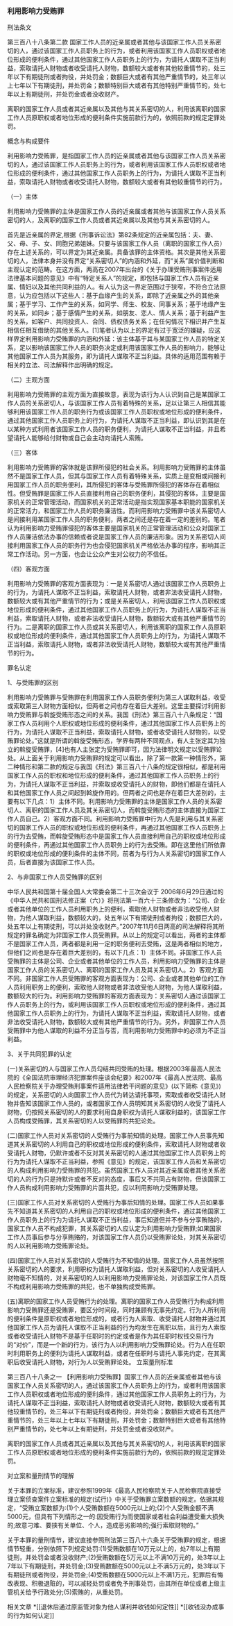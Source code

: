 ###  利用影响力受贿罪 

 刑法条文 

第三百八十八条第二款 国家工作人员的近亲属或者其他与该国家工作人员关系密切的人，通过该国家工作人员职务上的行为，或者利用该国家工作人员职权或者地位形成的便利条件，通过其他国家工作人员职务上的行为，为请托人谋取不正当利益，索取请托人财物或者收受请托人财物，数额较大或者有其他较重情节的，处三年以下有期徒刑或者拘役，并处罚金；数额巨大或者有其他严重情节的，处三年以上七年以下有期徒刑，并处罚金；数额特别巨大或者有其他特别严重情节的，处七年以上有期徒刑，并处罚金或者没收财产。

离职的国家工作人员或者其近亲属以及其他与其关系密切的人，利用该离职的国家工作人员原职权或者地位形成的便利条件实施前款行为的，依照前款的规定定罪处罚。

 概念与构成要件 

利用影响力受贿罪，是指国家工作人员的近亲属或者其他与该国家工作人员关系密切的人，通过该国家工作人员职务上的行为，或者利用该国家工作人员职权或者地位形成的便利条件，通过其他国家工作人员职务上的行为，为请托人谋取不正当利益​，索取请托人财物或者收受请托人财物，数额较大或者有其他较重情节的行为。

（一）主体

利用影响力受贿罪的主体是国家工作人员的近亲属或者其他与该国家工作人员关系密切的人，及离职的国家工作人员或者其近亲属以及其他与其关系密切的人。

首先是近亲属的界定,根据《刑事诉讼法》第82条规定的近亲属包括：夫、妻、父、母、子、女、同胞兄弟姐妹。只要与该国家工作人员（离职的国家工作人员）存在上述关系的，可以界定为其近亲属。具备该罪的主体资格。其次是其他关系密切的人，法律本身并没有界定“关系密切人”的内涵和外延，而“关系”属价值判断和主观认定的范畴。在这方面，两高在2007年出台的《关于办理受贿刑事案件适用法律基本问题的意见》中有“特定关系人”的规定，即包括与国家工作人员有近亲属、情妇以及其他共同利益的人。有人认为这一界定范围过于狭窄，不符合立法原意，认为应包括以下这些人：基于血缘产生的关系，即除了近亲属之外的其他亲属；基于学习、工作产生的关系，如同学、师生、校友、同事关系；基于地缘产生的关系，如同乡；基于感情产生的关系，如朋友、恋人、情人关系；基于利益产生的关系，如客户、共同投资人、合同、债权债务关系；在任何情况下相识并产生互相信任相互借助的其他关系人。[1]笔者认为以上的界定有过于宽泛的嫌疑，应这样界定利用影响力受贿罪的内涵和外延：该主体基于其与某国家工作人员的特定关系，足以影响该国家工作人员的职务决定或利用该国家工作人员的影响力，能够让其他国家工作人员为其服务，即为请托人谋取不正当利益。具体的适用范围有赖于相关的立法、司法解释作出明确的规定。

（二）主观方面

利用影响力受贿罪的主观方面为直接故意，表现为该行为人认识到自己是某国家工作人员的关系密切人，与该国家工作人员有着特殊的关系，足以让第三人相信其能够利用该国家工作人员的职务行为或该国家工作人员职权或地位形成的便利条件，通过其他国家工作人员职务上的行为，为请托人谋取不正当利益，即认识到其是在以某种方式利用者该国家工作人员的职务便利，为请托人谋取不正当利益，并且希望请托人能够给付财物或自己会主动向请托人索贿。

（三）客体

利用影响力受贿罪的客体就是该罪所侵犯的社会关系。利用影响力受贿罪的主体虽然不是国家工作人员，但其与国家工作人员有着特殊关系，实质上是变相或间接利用国家工作人员的职务便利，其所侵犯的客体与受贿罪所侵犯的客体存在着相似性。但受贿罪是国家工作人员直接利用自己的职务便利，其侵犯的客体，主要是国家机关的正常管理活动，而国家机关的正常活动是指实现国家基本职能的国家机关的正常活力，和国家工作人员的职务廉洁性。而利用影响力受贿罪中该关系密切人是间接利用某国家工作人员的职务便利，两者之间还是存在着一定的差别的。笔者认为利用影响力受贿罪侵犯的客体主要是国家机关的正常管理活动和公众对国家工作人员廉洁依法办事的信赖或者说是国家工作人员的廉洁形象。因为关系密切人间接利用国家工作人员的职务行为也会侵犯国家机关严格依法办事的程序，影响其正常工作活动。另一方面，也会让公众产生对公权力的不信任。

（四）客观方面

利用影响力受贿罪的客观方面表现为：一是关系密切人通过该国家工作人员职务上的行为，为请托人谋取不正当利益，索取请托人财物，或者非法收受请托人财物，数额较大或有其他严重情节的行为；或是关系密切人，利用该国家工作人员职权或地位形成的便利条件，通过其他国家工作人员职务上的行为，为请托人谋取不正当利益，索取请托人财物，或者非法收受请托人财物，数额较大或有其他严重情节的行为。二是离职的国家工作人员或其关系密切人，利用该离职的国家工作人员原职权或地位形成的便利条件，通过其他国家工作人员职务上的行为，为请托人谋取不正当利益，索取请托人财物，或者非法收受请托人财物，数额较大或有其他严重情节的行为。

 罪名认定 

1、与受贿罪的区别

利用影响力受贿罪与受贿罪在利用国家工作人员职务便利为第三人谋取利益，收受或索取第三人财物方面相似，但两者之间也存在着巨大差别。这里主要探讨利用影响力受贿罪与斡旋受贿形态之间的关系。我国《刑法》第三百八十八条规定：“国家工作人员利用个人职权或地位形成的便利条件，通过其他国家工作人员职务上的行为，为请托人谋取不正当利益，索取请托人财物，或者收受请托人财物的，以受贿罪论处。”这就是所谓的斡旋受贿形态，学界有两种不同观点，有人主张定其为独立的斡旋受贿罪，[4]也有人主张定为受贿罪即可，因为法律明文规定以受贿罪论处。从上面关于利用影响力受贿罪的规定可以看出，除了第一款第一种情形外，第二种情形和第二款的规定与我国《刑法》第三百八十八条的规定很相似，都是利用国家工作人员的职权和地位形成的便利条件，通过其他国家工作人员职务上的行为，为请托人谋取不正当利益，并索取或收受请托人的财物，即他们都是在请托人和其他国家工作人员之间起到斡旋作用的。但两者之间也是存在着巨大差别的，主要有以下几点：1）主体不同。利用影响力受贿罪的主体是国家工作人员的关系密切人、离职的国家工作人员及其关系密切人，而斡旋受贿形态的主体直接为国家工作人员自己。2）客观方面不同。利用影响力受贿罪中行为人先是利用与其关系密切的国家工作人员的职权或地位形成的便利条件，再通过其他国家工作人员职务上的行为去受贿，而斡旋受贿形态中是国家工作人员直接利用自己的职权或地位形成的便利条件，再通过其他国家工作人员职务上的行为去受贿。即在这里他们所依靠的职权或地位形成的便利条件的主体不同，前者为与行为人关系密切的国家工作人员，后者直接为该国家工作人员。

2、与非国家工作人员受贿罪的区别

中华人民共和国第十届全国人大常委会第二十三次会议于 2006年6月29日通过的《中华人民共和国刑法修正案（六）》将刑法第一百六十三条修改为：“公司、企业或者其他单位的工作人员利用职务上的便利，索取他人财物或者非法收受他人财物，为他人谋取利益，数额较大的，处五年以下有期徒刑或者拘役；数额巨大的，处五年以上有期徒刑，可以并处没收财产。”2007年11月6日两高的司法解释将其所规定的罪名确定为非国家工作人员受贿罪。从以上的规定可以看出，两者的主体都不是国家工作人员，两者都是利用一定的职务便利去受贿，这是两者相似的地方，但他们之间也是存在着巨大差别的，有以下几点：1）主体不同。非国家工作人员受贿罪的主体是公司、企业或者其他单位的工作人员，利用影响力受贿罪的主体是国家工作人员的关系密切人、离职的国家工作人员及其关系密切人。2）客观方面不同。非国家工作人员受贿罪的客观方面表现为：公司、企业或者其他单位的工作人员利用职务上的便利，索取他人财物或者非法收受他人财物，为他人谋取利益，数额较大的行为。利用影响力受贿罪的客观方面表现为：关系密切人通过该国家工作人员职务上的行为，或利用该国家工作人员职权或地位形成的便利条件，通过其他国家工作人员职务上的行为，为请托人谋取不正当利益，索取请托人财物，或者非法收受请托人财物，数额较大或有其他严重情节的行为。另外，非国家工作人员受贿罪中为他人谋取的利益不分正当与否，而利用影响力受贿罪中的必须为不正当利益。

3、关于共同犯罪的认定

(一)关系密切的人与国家工作人员勾结共同受贿的处理。根据2003年最高人民法院的《全国法院审理经济犯罪案件座谈会纪要》和2007年《最高人民法院、最高人民检察院关于办理受贿刑事案件适用法律若干问题的意见》(以下简称《意见》)的规定，关系密切的人向国家工作人员代为转达请托事项，索取或者收受请托人财物并告知该国家工作人员的，或者国家工作人员明知其关系密切的人收受了请托人财物，仍按照关系密切的人的要求利用自身职权为请托人谋取利益的，该国家工作人员构成受贿罪，其关系密切的人以受贿罪的共犯论处。

(二)国家工作人员对关系密切的人受贿行为事前知情的处理。国家工作人员事先知道其关系密切的人利用自己的职权或地位形成的便利条件，索取请托人财物或者收受请托人财物，仍默许或者不反对其关系密切的人通过其他国家工作人员职务上的行为为请托人谋取不正当利益，参照《意见》的规定，该国家工作人员和关系密切的人构成利用影响力受贿罪的共犯。虽然国家工作人员对其近亲属或者其他关系密切的人的行为只是持默许或者不反对的态度，事后又不共同占有财物，但该国家工作人员构成利用影响力受贿罪的片面共犯，应以利用影响力受贿罪处理。

(三)国家工作人员对关系密切的人受贿行为事后知情的处理。国家工作人员如果事先不知道其关系密切的人利用自己的职权或地位形成的便利条件，通过其他国家工作人员职务上的行为为请托人谋取不正当利益，事后知道但并不参与分享贿赂的，国家工作人员不构成犯罪，其关系密切的人应认定为利用影响力受贿罪;如果国家工作人员事后参与分享贿赂的，对该国家工作人员仍以受贿罪论处，对其关系密切的人以利用影响力受贿罪论处。

(四)国家工作人员对关系密切的人受贿行为不知情的处理。国家工作人员虽然按照关系密切的人的要求，利用职权为请托人谋取利益，但对关系密切的人收受请托人财物毫不知情的，对关系密切的人以利用影响力受贿罪论处，对该国家工作人员既不构成利用影响力受贿罪的共犯，也不单独构成受贿罪。

(五)离职的国家工作人员受贿行为的处理。离职的国家工作人员受贿行为构成利用影响力受贿罪还是受贿罪，要区分时间段，同时兼顾有无事先约定。行为人所利用的便利条件是原职权或者地位形成的，或者行为人索取、收受请托人财物并通过其他国家工作人员为请托人谋取不正当利益的行为均发生在离职以后，且行为人索取或者收受请托人财物不是基于任职时的约定或者是作为其任职时权钱交易行为的“对价”，而是一个新的行为，该行为人以利用影响力受贿罪论处。行为人在任职时利用职务上的便利为请托人谋取利益，或者在任职时与请托人事先约定，在其离职后收受请托人财物，对行为人以受贿罪论处。
 立案量刑标准 

第三百八十八条之一 【利用影响力受贿罪】国家工作人员的近亲属或者其他与该国家工作人员关系密切的人，通过该国家工作人员职务上的行为，或者利用该国家工作人员职权或者地位形成的便利条件，通过其他国家工作人员职务上的行为，为请托人谋取不正当利益，索取请托人财物或者收受请托人财物，数额较大或者有其他较重情节的，处三年以下有期徒刑或者拘役，并处罚金；数额巨大或者有其他严重情节的，处三年以上七年以下有期徒刑，并处罚金；数额特别巨大或者有其他特别严重情节的，处七年以上有期徒刑，并处罚金或者没收财产。

离职的国家工作人员或者其近亲属以及其他与其关系密切的人，利用该离职的国家工作人员原职权或者地位形成的便利条件实施前款行为的，依照前款的规定定罪处罚。

 对立案和量刑情节的理解 


关于本罪的立案标准，建议参照1999年《最高人民检察院关于人民检察院直接受理立案侦查案件立案标准的规定(试行)》中关于受贿罪立案数额的规定。依据其规定，“受贿立案数额为:(1)个人受贿数额在5000元以上的;(2)个人受贿金额不满5000元，但具有下列情形之一的:因受贿行为而使国家或者社会利益遭受重大损失的;故意刁难、要挟有关单位、个人，造成恶劣影响的;强行索取财物的。”

关于本罪的量刑情节，建议直接参照刑法第三百八十六条关于受贿罪的规定，根据情节轻重，分别依照下列规定处罚:(1)受贿数额在10万元以上的，处7年以上有期徒刑，并处罚金或者没收财产;(2)受贿数额在5万元以上不满10万元的，处3年以上7年以下有期徒刑，并处罚金;(3)受贿数额在5000元以上不满5万元的，处3年以下有期徒刑或者拘役，并处罚金;(4)受贿数额在5000元以上不满1万元，犯罪后有悔改表现、积极退赃的，可以减轻处罚或者免予刑事处罚，由其所在单位或者上级主管机关给予行政处分;(5)索贿的，从重处罚。

 相关文章 
  *[[退休后通过原监管对象为他人谋利并收钱如何定性]]
  *[[收钱没办成事的行为如何认定]]